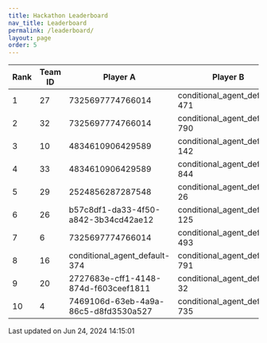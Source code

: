 ```yaml
---
title: Hackathon Leaderboard
nav_title: Leaderboard
permalink: /leaderboard/
layout: page
order: 5
---
```


|Rank            |Team ID         |Player A        |Player B        |Player C        |Total Score     |
|----------------|----------------|----------------|----------------|----------------|----------------|
|1               |27              |7325697774766014|conditional_agent_default-471|conditional_agent_default-908|4475.63         |
|2               |32              |7325697774766014|conditional_agent_default-790|conditional_agent_default-980|2153.96         |
|3               |10              |4834610906429589|conditional_agent_default-142|conditional_agent_default-525|1979.0          |
|4               |33              |4834610906429589|conditional_agent_default-844|conditional_agent_default-918|1917.08         |
|5               |29              |2524856287287548|conditional_agent_default-26|conditional_agent_default-292|1913.4          |
|6               |26              |b57c8df1-da33-4f50-a842-3b34cd42ae12|conditional_agent_default-125|conditional_agent_default-159|1860.82         |
|7               |6               |7325697774766014|conditional_agent_default-493|conditional_agent_default-763|1850.67         |
|8               |16              |conditional_agent_default-374|conditional_agent_default-791|eabae978-2dd5-4c2f-bba9-47bed39b0cd4|1777.28         |
|9               |20              |2727683e-cff1-4148-874d-f603ceef1811|conditional_agent_default-32|conditional_agent_default-787|1716.72         |
|10              |4               |7469106d-63eb-4a9a-86c5-d8fd3530a527|conditional_agent_default-735|conditional_agent_default-801|1475.12         |

Last updated on Jun 24, 2024 14:15:01